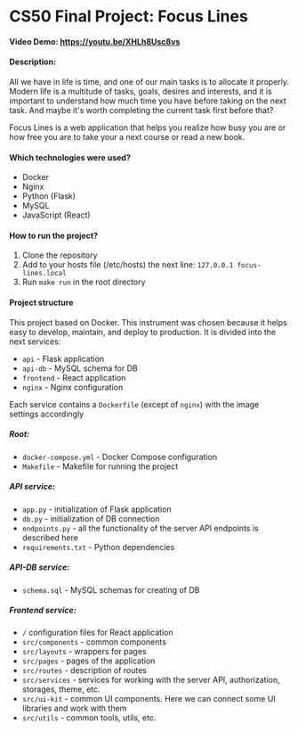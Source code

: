 # CS50 Final Project: Focus Lines
#### Video Demo:  https://youtu.be/XHLh8Usc8vs
#### Description:
All we have in life is time, and one of our main tasks is to
allocate it properly. Modern life is a multitude of tasks, goals,
desires and interests, and it is important to understand
how much time you have before taking on the next task.
And maybe it's worth completing the current task first before that?

Focus Lines is a web application that helps you realize how busy you are or how free you are to take your a next course or
read a new book.

#### Which technologies were used?
- Docker
- Nginx
- Python (Flask)
- MySQL
- JavaScript (React)

#### How to run the project?
1. Clone the repository
2. Add to your hosts file (/etc/hosts) the next line: `127.0.0.1 focus-lines.local`
2. Run `make run` in the root directory

#### Project structure
This project based on Docker. This instrument was chosen because
it helps easy to develop, maintain, and deploy to production.
It is divided into the next services:
- `api` - Flask application
- `api-db` - MySQL schema for DB
- `frontend` - React application
- `nginx` - Nginx configuration

Each service contains a `Dockerfile` (except of `nginx`) with the image settings accordingly

##### Root:
- `docker-compose.yml` - Docker Compose configuration
- `Makefile` - Makefile for running the project

##### API service:
- `app.py` - initialization of Flask application
- `db.py` - initialization of DB connection
- `endpoints.py` - all the functionality of the server API endpoints is
  described here
- `requirements.txt` - Python dependencies

##### API-DB service:
- `schema.sql` - MySQL schemas for creating of DB

##### Frontend service:
- `/` configuration files for React application
- `src/components` - common components
- `src/layouts` - wrappers for pages
- `src/pages` - pages of the application
- `src/routes` - description of routes
- `src/services` - services for working with the server API, authorization, storages, theme, etc.
- `src/ui-kit` - common UI components. Here we can connect some UI libraries and work with them
- `src/utils` - common tools, utils, etc.
